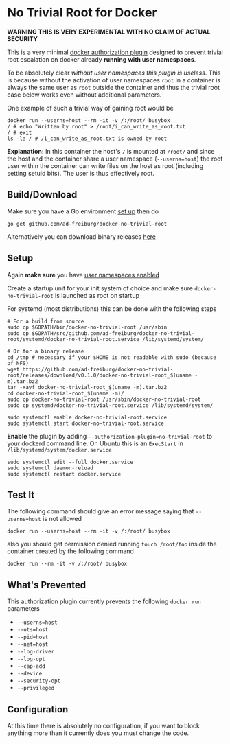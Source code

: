 No Trivial Root for Docker
==========================

**WARNING THIS IS VERY EXPERIMENTAL WITH NO CLAIM OF ACTUAL SECURITY**

This is a very minimal [docker authorization
plugin](https://docs.docker.com/engine/extend/plugins_authorization/) designed
to prevent trivial root escalation on docker already **running with user
namespaces**.

To be absolutely clear *without user namespaces this plugin is useless*. This
is because without the activation of user namespaces `root` in a container is
always the same user as `root` outside the container and thus the trivial root
case below works even without additional parameters.

One example of such a trivial way of gaining root would be

    docker run --userns=host --rm -it -v /:/root/ busybox
    / # echo "Written by root" > /root/i_can_write_as_root.txt
    / # exit
    ls -la / # /i_can_write_as_root.txt is owned by root

**Explanation:** In this container the host's `/` is mounted at `/root/` and
since the host and the container share a user namespace (`--userns=host`) the
root user within the container can write files on the host as root (including
setting setuid bits). The user is thus effectively root.

Build/Download
--------------
Make sure you have a Go environment [set up](https://golang.org/doc/install)
then do

    go get github.com/ad-freiburg/docker-no-trivial-root

Alternatively you can download binary releases
[here](https://github.com/ad-freiburg/docker-no-trivial-root/releases)

Setup
-----
Again **make sure** you have [user namespaces enabled](https://docs.docker.com/engine/security/userns-remap/)

Create a startup unit for your init system of choice and make sure
`docker-no-trivial-root` is launched as root on startup

For systemd (most distributions) this can be done with the following steps

    # For a build from source
    sudo cp $GOPATH/bin/docker-no-trivial-root /usr/sbin
    sudo cp $GOPATH/src/github.com/ad-freiburg/docker-no-trivial-root/systemd/docker-no-trivial-root.service /lib/systemd/system/

    # Or for a binary release
    cd /tmp # necessary if your $HOME is not readable with sudo (because of NFS)
    wget https://github.com/ad-freiburg/docker-no-trivial-root/releases/download/v0.1.0/docker-no-trivial-root_$(uname -m).tar.bz2
    tar -xavf docker-no-trivial-root_$(uname -m).tar.bz2
    cd docker-no-trivial-root_$(uname -m)/
    sudo cp docker-no-trivial-root /usr/sbin/docker-no-trivial-root
    sudo cp systemd/docker-no-trivial-root.service /lib/systemd/system/

    sudo systemctl enable docker-no-trivial-root.service
    sudo systemctl start docker-no-trivial-root.service

**Enable** the plugin by adding `--authorization-plugin=no-trivial-root` to
your dockerd command line.  On Ubuntu this is an `ExecStart` in
`/lib/systemd/system/docker.service`

    sudo systemctl edit --full docker.service
    sudo systemctl daemon-reload
    sudo systemctl restart docker.service


Test It
-------
The following command should give an error message saying that `--userns=host`
is not allowed

    docker run --userns=host --rm -it -v /:/root/ busybox

also you should get permission denied running `touch /root/foo` inside the container
created by the following command

    docker run --rm -it -v /:/root/ busybox

What's Prevented
--------------------------
This authorization plugin currently prevents the following `docker run`
parameters

- `--userns=host`
- `--uts=host`
- `--pid=host`
- `--net=host`
- `--log-driver`
- `--log-opt`
- `--cap-add`
- `--device`
- `--security-opt`
- `--privileged`

Configuration
-------------
At this time there is absolutely no configuration, if you want to block
anything more than it currently does you must change the code.

